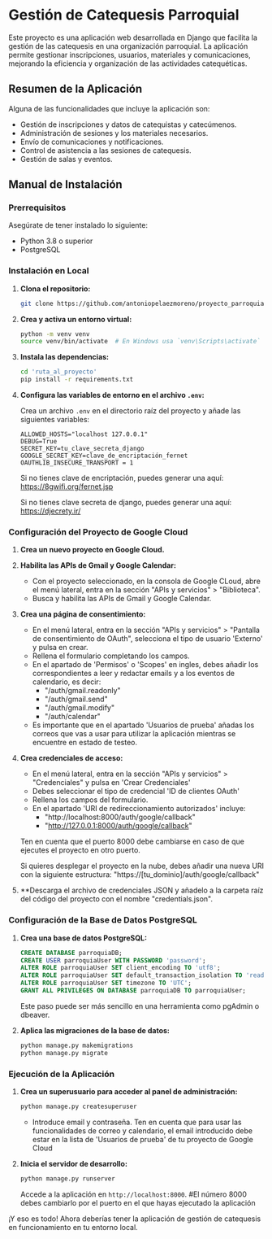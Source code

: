 # Gestión de Catequesis Parroquial

Este proyecto es una aplicación web desarrollada en Django que facilita la gestión de las catequesis en una organización parroquial. La aplicación permite gestionar inscripciones, usuarios, materiales y comunicaciones, mejorando la eficiencia y organización de las actividades catequéticas.

## Resumen de la Aplicación

Alguna de las funcionalidades que incluye la aplicación son:

- Gestión de inscripciones y datos de catequistas y catecúmenos.
- Administración de sesiones y los materiales necesarios.
- Envío de comunicaciones y notificaciones.
- Control de asistencia a las sesiones de catequesis.
- Gestión de salas y eventos.

## Manual de Instalación

### Prerrequisitos

Asegúrate de tener instalado lo siguiente:

- Python 3.8 o superior
- PostgreSQL

### Instalación en Local

1. **Clona el repositorio:**

    ```bash
    git clone https://github.com/antoniopelaezmoreno/proyecto_parroquia.git
    ```

2. **Crea y activa un entorno virtual:**

    ```bash
    python -m venv venv
    source venv/bin/activate  # En Windows usa `venv\Scripts\activate`
    ```

3. **Instala las dependencias:**

    ```bash
    cd 'ruta_al_proyecto'
    pip install -r requirements.txt
    ```

4. **Configura las variables de entorno en el archivo `.env`:**

    Crea un archivo `.env` en el directorio raíz del proyecto y añade las siguientes variables:

    ```plaintext
    ALLOWED_HOSTS="localhost 127.0.0.1"
    DEBUG=True
    SECRET_KEY=tu_clave_secreta_django
    GOOGLE_SECRET_KEY=clave_de_encriptación_fernet
    OAUTHLIB_INSECURE_TRANSPORT = 1
    ```

    Si no tienes clave de encriptación, puedes generar una aquí: https://8gwifi.org/fernet.jsp
    
    Si no tienes clave secreta de django, puedes generar una aquí: https://djecrety.ir/
### Configuración del Proyecto de Google Cloud

1. **Crea un nuevo proyecto en Google Cloud.**

2. **Habilita las APIs de Gmail y Google Calendar:**

    - Con el proyecto seleccionado, en la consola de Google CLoud, abre el menú lateral, entra en la sección "APIs y servicios" > "Biblioteca".
    - Busca y habilita las APIs de Gmail y Google Calendar.

3. **Crea una página de consentimiento:**

    - En el menú lateral, entra en la sección "APIs y servicios" > "Pantalla de consentimiento de OAuth", selecciona el tipo de usuario 'Externo' y pulsa en crear.
    - Rellena el formulario completando los campos.
    - En el apartado de 'Permisos' o 'Scopes' en ingles, debes añadir los correspondientes a leer y redactar emails y a los eventos de calendario, es decir:
        + "/auth/gmail.readonly"
        + "/auth/gmail.send"
        + "/auth/gmail.modify"
        + "/auth/calendar"
    - Es importante que en el apartado 'Usuarios de prueba' añadas los correos que vas a usar para utilizar la aplicación mientras se encuentre en estado de testeo.

4. **Crea credenciales de acceso:**

    - En el menú lateral, entra en la sección "APIs y servicios" > "Credenciales" y pulsa en 'Crear Credenciales'
    - Debes seleccionar el tipo de credencial 'ID de clientes OAuth'
    - Rellena los campos del formulario.
    - En el apartado 'URI de redireccionamiento autorizados' incluye:
        + "http://localhost:8000/auth/google/callback"
        + "http://127.0.0.1:8000/auth/google/callback"

    Ten en cuenta que el puerto 8000 debe cambiarse en caso de que ejecutes el proyecto en otro puerto.

    Si quieres desplegar el proyecto en la nube, debes añadir una nueva URI con la siguiente estructura: "https://[tu_dominio]/auth/google/callback"

5. **Descarga el archivo de credenciales JSON y añadelo a la carpeta raíz del código del proyecto con el nombre "credentials.json".

### Configuración de la Base de Datos PostgreSQL

1. **Crea una base de datos PostgreSQL:**

    ```sql
    CREATE DATABASE parroquiaDB;
    CREATE USER parroquiaUser WITH PASSWORD 'password';
    ALTER ROLE parroquiaUser SET client_encoding TO 'utf8';
    ALTER ROLE parroquiaUser SET default_transaction_isolation TO 'read committed';
    ALTER ROLE parroquiaUser SET timezone TO 'UTC';
    GRANT ALL PRIVILEGES ON DATABASE parroquiaDB TO parroquiaUser;
    ```
    Este paso puede ser más sencillo en una herramienta como pgAdmin o dbeaver.

2. **Aplica las migraciones de la base de datos:**

    ```bash
    python manage.py makemigrations
    python manage.py migrate
    ```

### Ejecución de la Aplicación

1. **Crea un superusuario para acceder al panel de administración:**

    ```bash
    python manage.py createsuperuser
    ```
    - Introduce email y contraseña. Ten en cuenta que para usar las funcionalidades de correo y calendario, el email introducido debe estar en la lista de 'Usuarios de prueba' de tu proyecto de Google Cloud
2. **Inicia el servidor de desarrollo:**

    ```bash
    python manage.py runserver
    ```

    Accede a la aplicación en `http://localhost:8000`. #El número 8000 debes cambiarlo por el puerto en el que hayas ejecutado la aplicación

¡Y eso es todo! Ahora deberías tener la aplicación de gestión de catequesis en funcionamiento en tu entorno local.
